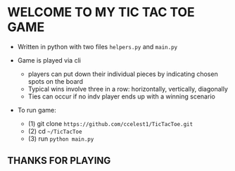 # WELCOME TO MY TIC TAC TOE GAME

- Written in python with two files `helpers.py` and `main.py`

- Game is played via cli
    * players can put down their individual pieces by indicating chosen spots on the board
    * Typical wins involve three in a row: horizontally, vertically, diagonally
    * Ties can occur if no indv player ends up with a winning scenario

- To run game:
    * (1) git clone `https://github.com/ccelest1/TicTacToe.git`
    * (2) cd `~/TicTacToe`
    * (3) run `python main.py`

## THANKS FOR PLAYING

